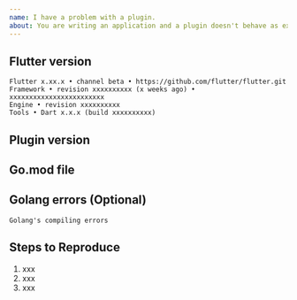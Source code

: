 ```yaml
---
name: I have a problem with a plugin.
about: You are writing an application and a plugin doesn't behave as expected.
---
```


<!-- Thank you for trying go-flutter! -->

## Flutter version

<!-- Please tell us wich flutter version are you using, we generally try to stay compatible with the beta channel. Run `flutter --version` to get the version -->

```
Flutter x.xx.x • channel beta • https://github.com/flutter/flutter.git
Framework • revision xxxxxxxxxx (x weeks ago) • xxxxxxxxxxxxxxxxxxxxxxxx
Engine • revision xxxxxxxxxx
Tools • Dart x.x.x (build xxxxxxxxxx)
```

## Plugin version

<!-- Please tell us what version of the plugin package in dart you are using (pubspec.yaml) -->

## Go.mod file

<!-- Please share the contents of your application's go.mod file. Are you not using go.mod? Please give it a try. -->

## Golang errors (Optional)

<!-- If compilation fails, please tell us the output of go build -->
<!-- Please make sure you followed the README.md instructions -->

```
Golang's compiling errors
```

## Steps to Reproduce

<!--
     Please tell us exactly how to reproduce the problem you are running into.

     Please attach a small application (ideally just one main.dart file) that
     reproduces the problem. You could use https://gist.github.com/ for this.

     If the problem is with your application's rendering, then please attach
     a screenshot and explain what the problem is.
-->

1. xxx
2. xxx
3. xxx
